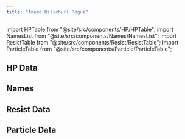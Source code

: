 ```yaml
---
title: "Anemo Hilichurl Rogue"
---
```


import HPTable from "@site/src/components/HP/HPTable";
import NamesList from "@site/src/components/Names/NamesList";
import ResistTable from "@site/src/components/Resist/ResistTable";
import ParticleTable from "@site/src/components/Particle/ParticleTable";

## HP Data

<HPTable item_key="anemohilichurlrogue" data_src="enemy" />

## Names

<NamesList item_key="anemohilichurlrogue" data_src="enemy" />

## Resist Data

<ResistTable item_key="anemohilichurlrogue" data_src="enemy" />

## Particle Data

<ParticleTable item_key="anemohilichurlrogue" data_src="enemy" />